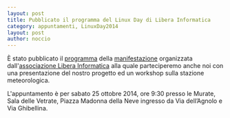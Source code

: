 ```yaml
---
layout: post
title: Pubblicato il programma del Linux Day di Libera Informatica
category: appuntamenti, LinuxDay2014
layout: post
author: noccio
---
```


È stato pubblicato il
[programma](http://www.liberainformatica.it/attivita/sabato-25-ottobre-linux-day/)
della [manifestazione](http://www.linuxday.it) organizzata
dall'[associazione Libera Informatica](http://www.liberainformatica.it)
alla quale parteciperemo anche noi con una presentazione del nostro
progetto ed un workshop sulla stazione meteorologica.

L'appuntamento è per sabato 25 ottobre 2014, ore 9:30 presso le
Murate, Sala delle Vetrate, Piazza Madonna della Neve ingresso da Via
dell’Agnolo e Via Ghibellina.
